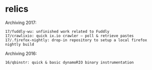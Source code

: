 # relics

Archiving 2017:
```
17/fuddly-wu: unfinished work related to Fuddly
17/crawlixio: quick ix.io crawler – poll & retrieve pastes
17/.firefox-nightly: drop-in repository to setup a local firefox nightly build
```

Archiving 2016:
```
16/qbinstr: quick & basic dynamoRIO binary instrumentation
```
